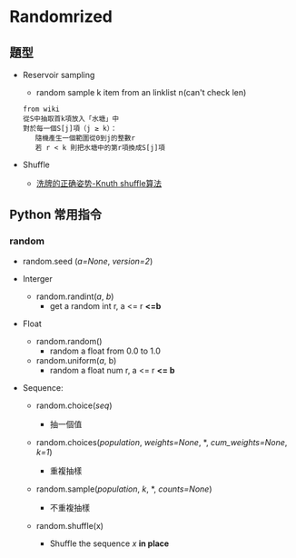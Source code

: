 # Randomrized

## 題型

* Reservoir sampling
    
    * random sample k item from an linklist n(can't check len)
    ```
    from wiki
    從S中抽取首k項放入「水塘」中
    對於每一個S[j]項（j ≥ k）：
       隨機產生一個範圍從0到j的整數r
       若 r < k 則把水塘中的第r項換成S[j]項
  ```
  
* Shuffle
    * [洗牌的正确姿势-Knuth shuffle算法](https://yjk94.wordpress.com/2017/03/17/洗牌的正确姿势-knuth-shuffle算法/)



## Python 常用指令

### random

* random.seed (*a=None*, *version=2*)

* Interger

  * random.randint(*a*, *b*)
    * get a random int r, a <= r **<=b**

* Float

  * random.random()
    * random a float from 0.0 to 1.0
  * random.uniform(*a*, b)
    * random a float num r, a <= r **<= b**

* Sequence:

  * random.choice(*seq*)

    * 抽一個值

  * random.choices(*population*, *weights=None*, *, *cum_weights=None*, *k=1*)

    * 重複抽樣

  * random.sample(*population*, *k*, *, *counts=None*)

    * 不重複抽樣

  * random.shuffle(x)

    * Shuffle the sequence *x* **in place**

    